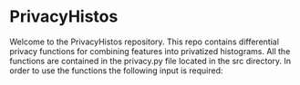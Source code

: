 # PrivacyHistos

Welcome to the PrivacyHistos repository.  This repo contains differential privacy functions for combining features into privatized histograms.  All the functions are contained in the privacy.py
file located in the src directory.  In order to use the functions the following input is required:
